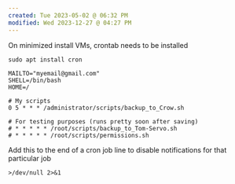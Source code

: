 ```yaml
---
created: Tue 2023-05-02 @ 06:32 PM
modified: Wed 2023-12-27 @ 04:27 PM
---
```


On minimized install VMs, crontab needs to be installed
```
sudo apt install cron
```




```
MAILTO="myemail@gmail.com"
SHELL=/bin/bash
HOME=/

# My scripts
0 5 * * * /administrator/scripts/backup_to_Crow.sh

# For testing purposes (runs pretty soon after saving)
# * * * * * /root/scripts/backup_to_Tom-Servo.sh
# * * * * * /root/scripts/permissions.sh
```



Add this to the end of a cron job line to disable notifications for that particular job
```
>/dev/null 2>&1
```